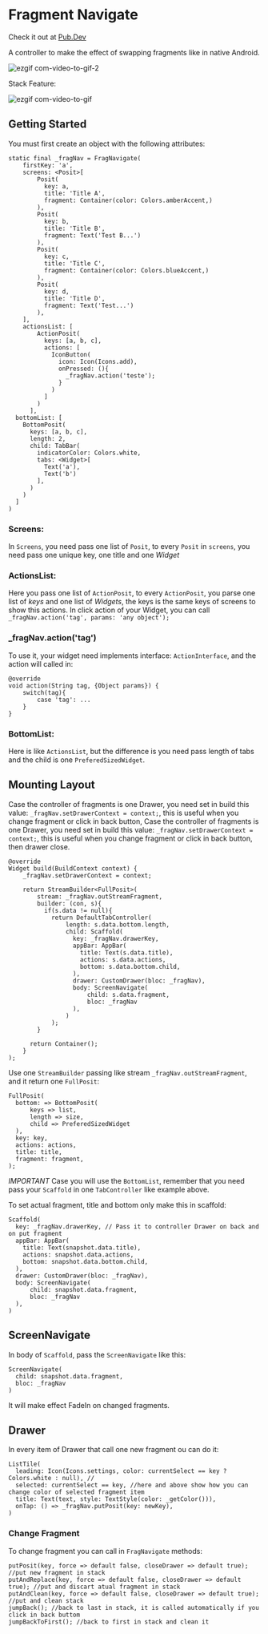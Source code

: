 # Fragment Navigate
Check it out at [Pub.Dev](https://pub.dev/packages/fragment_navigate)

A controller to make the effect of swapping fragments like in native Android.

![ezgif com-video-to-gif-2](https://user-images.githubusercontent.com/22732544/67630039-b7c17000-f85f-11e9-83f3-c70f7869b178.gif)

Stack Feature:

![ezgif com-video-to-gif](https://user-images.githubusercontent.com/22732544/67629822-1c2e0080-f85b-11e9-9639-8a83872999ab.gif)

## Getting Started
You must first create an object with the following attributes:

    static final _fragNav = FragNavigate(
        firstKey: 'a',
        screens: <Posit>[
            Posit(
              key: a,
              title: 'Title A',
              fragment: Container(color: Colors.amberAccent,)
            ),
            Posit(
              key: b,
              title: 'Title B',
              fragment: Text('Test B...')
            ),
            Posit(
              key: c,
              title: 'Title C',
              fragment: Container(color: Colors.blueAccent,)
            ),
            Posit(
              key: d,
              title: 'Title D',
              fragment: Text('Test...')
            ),
        ],
        actionsList: [
            ActionPosit(
              keys: [a, b, c],
              actions: [
                IconButton(
                  icon: Icon(Icons.add),
                  onPressed: (){
                    _fragNav.action('teste');
                  }
                )
              ]
            )
          ],
      bottomList: [
        BottomPosit(
          keys: [a, b, c],
          length: 2,
          child: TabBar(
            indicatorColor: Colors.white,
            tabs: <Widget>[
              Text('a'),
              Text('b')
            ],
          )
        )
      ]
    )

### Screens:
In `Screens`, you need pass one list of `Posit`, to every `Posit` in `screens`, you need pass one unique key, one title and one *Widget*

### ActionsList:
Here you pass one list of `ActionPosit`, to every `ActionPosit`, you parse one list of *keys* and one list of *Widgets*, the keys is the same keys of screens to show this actions. In click action of your Widget, you can call `_fragNav.action('tag', params: 'any object');`

### _fragNav.action('tag')
To use it, your widget need implements interface: `ActionInterface`, and the action will called in:

    @override
    void action(String tag, {Object params}) {
        switch(tag){
            case 'tag': ...
        }
    }

### BottomList:
Here is like `ActionsList`, but the difference is you need pass length of tabs and the child is one `PreferedSizedWidget`.

## Mounting Layout
Case the controller of fragments is one Drawer, you need set in build this value: `_fragNav.setDrawerContext = context;`, this is useful when you change fragment or click in back button, Case the controller of fragments is one Drawer, you need set in build this value: `_fragNav.setDrawerContext = context;`, this is useful when you change fragment or click in back button, then drawer close.
    
    @override
    Widget build(BuildContext context) {
        _fragNav.setDrawerContext = context;

        return StreamBuilder<FullPosit>(
            stream: _fragNav.outStreamFragment,
            builder: (con, s){
              if(s.data != null){
                return DefaultTabController(
                    length: s.data.bottom.length,
                    child: Scaffold(
                      key: _fragNav.drawerKey,
                      appBar: AppBar(
                        title: Text(s.data.title),
                        actions: s.data.actions,
                        bottom: s.data.bottom.child,
                      ),
                      drawer: CustomDrawer(bloc: _fragNav),
                      body: ScreenNavigate(
                          child: s.data.fragment,
                          bloc: _fragNav
                      ),
                    )
                );
            }

          return Container();
        }
    );
    
Use one `StreamBuilder` passing like stream `_fragNav.outStreamFragment`, and it return one `FullPosit`:

    FullPosit(
      bottom: => BottomPosit(
          keys => list,
          length => size, 
          child => PreferedSizedWidget
      ),
      key: key,
      actions: actions,
      title: title,
      fragment: fragment,
    );

*IMPORTANT*
Case you will use the `BottomList`, remember that you need pass your `Scaffold` in one `TabController` like example above.

To set actual fragment, title and bottom only make this in scaffold:

    Scaffold(
      key: _fragNav.drawerKey, // Pass it to controller Drawer on back and on put fragment
      appBar: AppBar(
        title: Text(snapshot.data.title),
        actions: snapshot.data.actions,
        bottom: snapshot.data.bottom.child,
      ),
      drawer: CustomDrawer(bloc: _fragNav),
      body: ScreenNavigate(
          child: snapshot.data.fragment,
          bloc: _fragNav
      ),
    )
    
## ScreenNavigate
In body of `Scaffold`, pass the `ScreenNavigate` like this:

    ScreenNavigate(
      child: snapshot.data.fragment,
      bloc: _fragNav
    )
    
It will make effect FadeIn on changed fragments.

## Drawer
In every item of Drawer that call one new fragment ou can do it:

    ListTile(
      leading: Icon(Icons.settings, color: currentSelect == key ? Colors.white : null), //
      selected: currentSelect == key, //here and above show how you can change color of selected fragment item
      title: Text(text, style: TextStyle(color: _getColor())),
      onTap: () => _fragNav.putPosit(key: newKey),
    )
    
### Change Fragment
To change fragment you can call in `FragNavigate` methods:

    putPosit(key, force => default false, closeDrawer => default true); //put new fragment in stack
    putAndReplace(key, force => default false, closeDrawer => default true); //put and discart atual fragment in stack
    putAndClean(key, force => default false, closeDrawer => default true); //put and clean stack
    jumpBack(); //back to last in stack, it is called automatically if you click in back buttom
    jumpBackToFirst(); //back to first in stack and clean it